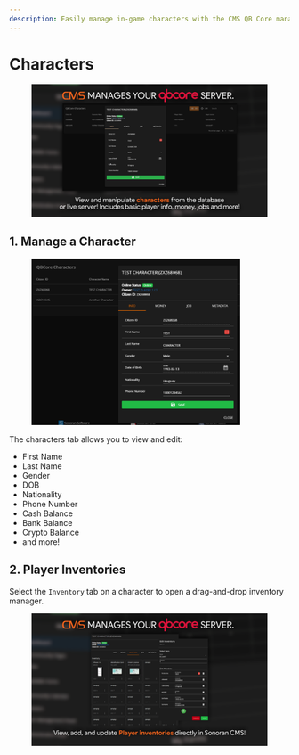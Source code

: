 ```yaml
---
description: Easily manage in-game characters with the CMS QB Core management panel!
---
```


# Characters

<figure><img src="../../../.gitbook/assets/characters.png" alt=""><figcaption></figcaption></figure>

## 1. Manage a Character

<figure><img src="../../../.gitbook/assets/image (29).png" alt="" width="375"><figcaption></figcaption></figure>

The characters tab allows you to view and edit:

* First Name
* Last Name
* Gender
* DOB
* Nationality
* Phone Number
* Cash Balance
* Bank Balance
* Crypto Balance
* and more!

## 2. Player Inventories

Select the `Inventory` tab on a character to open a drag-and-drop inventory manager.

<figure><img src="../../../.gitbook/assets/image.png" alt=""><figcaption></figcaption></figure>
